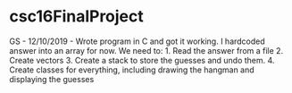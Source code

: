 # csc16FinalProject
GS - 12/10/2019 - Wrote program in C and got it working. I hardcoded answer into an array for now. We need to:
    1. Read the answer from a file
    2. Create vectors
    3. Create a stack to store the guesses and undo them.
    4. Create classes for everything, including drawing the hangman and displaying the guesses
